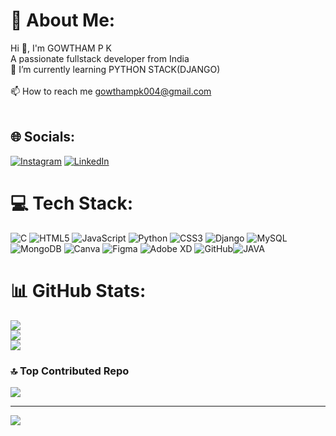 # 💫 About Me:
Hi 👋, I'm GOWTHAM P K<br>A passionate fullstack developer from India<br>🌱 I’m currently learning PYTHON STACK(DJANGO)<br><br>📫 How to reach me gowthampk004@gmail.com<br><br>


## 🌐 Socials:
[![Instagram](https://img.shields.io/badge/Instagram-%23E4405F.svg?logo=Instagram&logoColor=white)](https://instagram.com/gowthampk004) [![LinkedIn](https://img.shields.io/badge/LinkedIn-%230077B5.svg?logo=linkedin&logoColor=white)](www.linkedin.com/in/gowtham-kumaravel-9226792a4) 

# 💻 Tech Stack:
![C](https://img.shields.io/badge/c-%2300599C.svg?style=for-the-badge&logo=c&logoColor=white) ![HTML5](https://img.shields.io/badge/html5-%23E34F26.svg?style=for-the-badge&logo=html5&logoColor=white) ![JavaScript](https://img.shields.io/badge/javascript-%23323330.svg?style=for-the-badge&logo=javascript&logoColor=%23F7DF1E) ![Python](https://img.shields.io/badge/python-3670A0?style=for-the-badge&logo=python&logoColor=ffdd54) ![CSS3](https://img.shields.io/badge/css3-%231572B6.svg?style=for-the-badge&logo=css3&logoColor=white) ![Django](https://img.shields.io/badge/django-%23092E20.svg?style=for-the-badge&logo=django&logoColor=white) ![MySQL](https://img.shields.io/badge/mysql-4479A1.svg?style=for-the-badge&logo=mysql&logoColor=white) ![MongoDB](https://img.shields.io/badge/MongoDB-%234ea94b.svg?style=for-the-badge&logo=mongodb&logoColor=white) ![Canva](https://img.shields.io/badge/Canva-%2300C4CC.svg?style=for-the-badge&logo=Canva&logoColor=white) ![Figma](https://img.shields.io/badge/figma-%23F24E1E.svg?style=for-the-badge&logo=figma&logoColor=white)
![Adobe XD](https://img.shields.io/badge/Adobe%20XD-470137?style=for-the-badge&logo=Adobe%20XD&logoColor=#FF61F6) ![GitHub](https://img.shields.io/badge/github-%23121011.svg?style=for-the-badge&logo=github&logoColor=white)![JAVA](https://img.shields.io/badge/Java-470137?style=for-the-badge&logo=Java&logoColor=#FF61F6)
# 📊 GitHub Stats:
![](https://github-readme-stats.vercel.app/api?username=gowthamkumaravel&theme=default&hide_border=false&include_all_commits=false&count_private=false)<br/>
![](https://github-readme-streak-stats.herokuapp.com/?user=gowthamkumaravel&theme=default&hide_border=false)<br/>
![](https://github-readme-stats.vercel.app/api/top-langs/?username=gowthamkumaravel&theme=default&hide_border=false&include_all_commits=false&count_private=false&layout=compact)

### 🔝 Top Contributed Repo
![](https://github-contributor-stats.vercel.app/api?username=gowthamkumaravel&limit=5&theme=dark&combine_all_yearly_contributions=true)

---
[![](https://visitcount.itsvg.in/api?id=gowthamkumaravel&icon=0&color=1)](https://visitcount.itsvg.in)

<!-- Proudly created with GPRM ( https://gprm.itsvg.in ) -->
